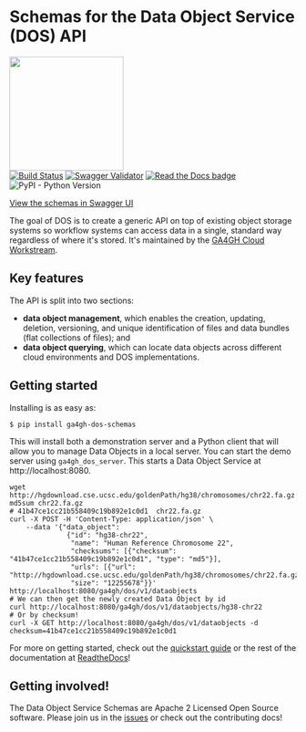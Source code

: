 # Schemas for the Data Object Service (DOS) API
<a href="https://ga4gh.org"><img src="https://www.ga4gh.org/gfx/GA-logo-horizontal-tag-RGB.svg" width="200" /></a><br />
[![Build Status](https://travis-ci.org/ga4gh/data-object-service-schemas.svg?branch=master)](https://travis-ci.org/ga4gh/data-object-service-schemas)
[![Swagger Validator](https://img.shields.io/swagger/valid/2.0/https/raw.githubusercontent.com/OAI/OpenAPI-Specification/master/examples/v2.0/json/petstore-expanded.json.svg)](https://raw.githubusercontent.com/ga4gh/data-object-service-schemas/master/openapi/data_object_service.swagger.yaml)
[![Read the Docs badge](https://readthedocs.org/projects/data-object-service/badge/)](https://data-object-service.readthedocs.io/en/latest)
![PyPI - Python Version](https://img.shields.io/pypi/pyversions/ga4gh-dos-schemas.svg)

[View the schemas in Swagger UI](http://ga4gh.github.io/data-object-service-schemas)

The goal of DOS is to create a generic API on top of existing object storage systems
so workflow systems can access data in a single, standard way regardless of where it's
stored. It's maintained by the [GA4GH Cloud Workstream](https://github.com/ga4gh/wiki/wiki).

## Key features

The API is split into two sections:

* **data object management**, which enables the creation, updating, deletion, versioning,
  and unique identification of files and data bundles (flat collections of files); and
* **data object querying**, which can locate data objects across different cloud environments
  and DOS implementations.

## Getting started

Installing is as easy as:

```
$ pip install ga4gh-dos-schemas
```

This will install both a demonstration server and a Python client that will allow you to
manage Data Objects in a local server. You can start the demo server using `ga4gh_dos_server`.
This starts a Data Object Service at http://localhost:8080.

```
wget http://hgdownload.cse.ucsc.edu/goldenPath/hg38/chromosomes/chr22.fa.gz
md5sum chr22.fa.gz
# 41b47ce1cc21b558409c19b892e1c0d1  chr22.fa.gz
curl -X POST -H 'Content-Type: application/json' \
    --data '{"data_object":
              {"id": "hg38-chr22",
               "name": "Human Reference Chromosome 22",
               "checksums": [{"checksum": "41b47ce1cc21b558409c19b892e1c0d1", "type": "md5"}],
               "urls": [{"url": "http://hgdownload.cse.ucsc.edu/goldenPath/hg38/chromosomes/chr22.fa.gz"}],
               "size": "12255678"}}' http://localhost:8080/ga4gh/dos/v1/dataobjects
# We can then get the newly created Data Object by id
curl http://localhost:8080/ga4gh/dos/v1/dataobjects/hg38-chr22
# Or by checksum!
curl -X GET http://localhost:8080/ga4gh/dos/v1/dataobjects -d checksum=41b47ce1cc21b558409c19b892e1c0d1
```

For more on getting started, check out the
[quickstart guide](https://data-object-service.readthedocs.io/en/latest/quickstart.html)
or the rest of the documentation at [ReadtheDocs](https://data-object-service.readthedocs.io/en/latest/)!

## Getting involved!

The Data Object Service Schemas are Apache 2 Licensed Open Source software. Please join us
in the [issues](https://github.com/ga4gh/data-object-service-schemas/issues) or check out the
contributing docs!

